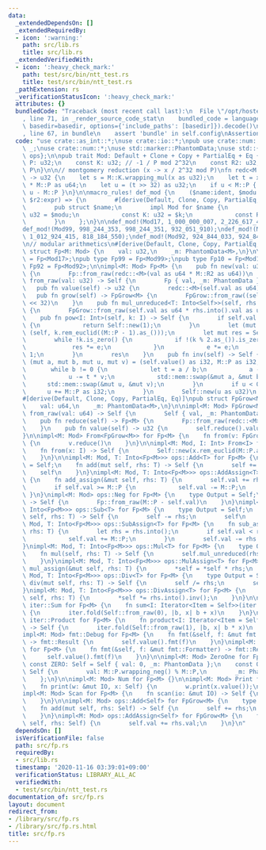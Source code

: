 ```yaml
---
data:
  _extendedDependsOn: []
  _extendedRequiredBy:
  - icon: ':warning:'
    path: src/lib.rs
    title: src/lib.rs
  _extendedVerifiedWith:
  - icon: ':heavy_check_mark:'
    path: test/src/bin/ntt_test.rs
    title: test/src/bin/ntt_test.rs
  _pathExtension: rs
  _verificationStatusIcon: ':heavy_check_mark:'
  attributes: {}
  bundledCode: "Traceback (most recent call last):\n  File \"/opt/hostedtoolcache/Python/3.9.0/x64/lib/python3.9/site-packages/onlinejudge_verify/documentation/build.py\"\
    , line 71, in _render_source_code_stat\n    bundled_code = language.bundle(stat.path,\
    \ basedir=basedir, options={'include_paths': [basedir]}).decode()\n  File \"/opt/hostedtoolcache/Python/3.9.0/x64/lib/python3.9/site-packages/onlinejudge_verify/languages/user_defined.py\"\
    , line 67, in bundle\n    assert 'bundle' in self.config\nAssertionError\n"
  code: "use crate::as_int::*;\nuse crate::io::*;\npub use crate::num::ZeroOne as\
    \ _;\nuse crate::num::*;\nuse std::marker::PhantomData;\nuse std::{fmt, iter,\
    \ ops};\n\npub trait Mod: Default + Clone + Copy + PartialEq + Eq {\n    const\
    \ P: u32;\n    const K: u32; // -1 / P mod 2^32\n    const R2: u32; // 2^64 mod\
    \ P\n}\n\n// montgomery reduction (x -> x / 2^32 mod P)\nfn redc<M: Mod>(x: u64)\
    \ -> u32 {\n    let s = M::K.wrapping_mul(x as u32);\n    let t = x + s as u64\
    \ * M::P as u64;\n    let u = (t >> 32) as u32;\n    if u < M::P { u } else {\
    \ u - M::P }\n}\n\nmacro_rules! def_mod {\n    ($name:ident, $modu:expr, $k:expr,\
    \ $r2:expr) => {\n        #[derive(Default, Clone, Copy, PartialEq, Eq, Debug)]\n\
    \        pub struct $name;\n        impl Mod for $name {\n            const P:\
    \ u32 = $modu;\n            const K: u32 = $k;\n            const R2: u32 = $r2;\n\
    \        }\n    };\n}\n\ndef_mod!(Mod17, 1_000_000_007, 2_226_617_417, 582_344_008);\n\
    def_mod!(Mod99, 998_244_353, 998_244_351, 932_051_910);\ndef_mod!(Mod10, 1_012_924_417,\
    \ 1_012_924_415, 818_184_550);\ndef_mod!(Mod92, 924_844_033, 924_844_031, 404_973_864);\n\
    \n// modular arithmetics\n#[derive(Default, Clone, Copy, PartialEq, Eq)]\npub\
    \ struct Fp<M: Mod> {\n    val: u32,\n    _m: PhantomData<M>,\n}\n\npub type Fp17\
    \ = Fp<Mod17>;\npub type Fp99 = Fp<Mod99>;\npub type Fp10 = Fp<Mod10>;\npub type\
    \ Fp92 = Fp<Mod92>;\n\nimpl<M: Mod> Fp<M> {\n    pub fn new(val: u32) -> Self\
    \ {\n        Fp::from_raw(redc::<M>(val as u64 * M::R2 as u64))\n    }\n    fn\
    \ from_raw(val: u32) -> Self {\n        Fp { val, _m: PhantomData }\n    }\n \
    \   pub fn value(self) -> u32 {\n        redc::<M>(self.val as u64)\n    }\n \
    \   pub fn grow(self) -> FpGrow<M> {\n        FpGrow::from_raw((self.val as u64)\
    \ << 32)\n    }\n    pub fn mul_unreduced<T: Into<Self>>(self, rhs: T) -> FpGrow<M>\
    \ {\n        FpGrow::from_raw(self.val as u64 * rhs.into().val as u64)\n    }\n\
    \    pub fn pow<I: Int>(self, k: I) -> Self {\n        if self.val == 0 && k.is_zero()\
    \ {\n            return Self::new(1);\n        }\n        let (mut e, mut k) =\
    \ (self, k.rem_euclid((M::P - 1).as_()));\n        let mut res = Self::ONE;\n\
    \        while !k.is_zero() {\n            if !(k % 2.as_()).is_zero() {\n   \
    \             res *= e;\n            }\n            e *= e;\n            k >>=\
    \ 1;\n        }\n        res\n    }\n    pub fn inv(self) -> Self {\n        let\
    \ (mut a, mut b, mut u, mut v) = (self.value() as i32, M::P as i32, 1, 0);\n \
    \       while b != 0 {\n            let t = a / b;\n            a -= t * b;\n\
    \            u -= t * v;\n            std::mem::swap(&mut a, &mut b);\n      \
    \      std::mem::swap(&mut u, &mut v);\n        }\n        if u < 0 {\n      \
    \      u += M::P as i32;\n        }\n        Self::new(u as u32)\n    }\n}\n\n\
    #[derive(Default, Clone, Copy, PartialEq, Eq)]\npub struct FpGrow<M: Mod> {\n\
    \    val: u64,\n    _m: PhantomData<M>,\n}\n\nimpl<M: Mod> FpGrow<M> {\n    fn\
    \ from_raw(val: u64) -> Self {\n        Self { val, _m: PhantomData }\n    }\n\
    \    pub fn reduce(self) -> Fp<M> {\n        Fp::from_raw(redc::<M>(self.val))\n\
    \    }\n    pub fn value(self) -> u32 {\n        self.reduce().value()\n    }\n\
    }\n\nimpl<M: Mod> From<FpGrow<M>> for Fp<M> {\n    fn from(v: FpGrow<M>) -> Self\
    \ {\n        v.reduce()\n    }\n}\n\nimpl<M: Mod, I: Int> From<I> for Fp<M> {\n\
    \    fn from(x: I) -> Self {\n        Self::new(x.rem_euclid(M::P.as_()).as_())\n\
    \    }\n}\n\nimpl<M: Mod, T: Into<Fp<M>>> ops::Add<T> for Fp<M> {\n    type Output\
    \ = Self;\n    fn add(mut self, rhs: T) -> Self {\n        self += rhs;\n    \
    \    self\n    }\n}\nimpl<M: Mod, T: Into<Fp<M>>> ops::AddAssign<T> for Fp<M>\
    \ {\n    fn add_assign(&mut self, rhs: T) {\n        self.val += rhs.into().val;\n\
    \        if self.val >= M::P {\n            self.val -= M::P;\n        }\n   \
    \ }\n}\nimpl<M: Mod> ops::Neg for Fp<M> {\n    type Output = Self;\n    fn neg(self)\
    \ -> Self {\n        Fp::from_raw(M::P - self.val)\n    }\n}\nimpl<M: Mod, T:\
    \ Into<Fp<M>>> ops::Sub<T> for Fp<M> {\n    type Output = Self;\n    fn sub(mut\
    \ self, rhs: T) -> Self {\n        self -= rhs;\n        self\n    }\n}\nimpl<M:\
    \ Mod, T: Into<Fp<M>>> ops::SubAssign<T> for Fp<M> {\n    fn sub_assign(&mut self,\
    \ rhs: T) {\n        let rhs = rhs.into();\n        if self.val < rhs.val {\n\
    \            self.val += M::P;\n        }\n        self.val -= rhs.val;\n    }\n\
    }\nimpl<M: Mod, T: Into<Fp<M>>> ops::Mul<T> for Fp<M> {\n    type Output = Self;\n\
    \    fn mul(self, rhs: T) -> Self {\n        self.mul_unreduced(rhs).reduce()\n\
    \    }\n}\nimpl<M: Mod, T: Into<Fp<M>>> ops::MulAssign<T> for Fp<M> {\n    fn\
    \ mul_assign(&mut self, rhs: T) {\n        *self = *self * rhs;\n    }\n}\nimpl<M:\
    \ Mod, T: Into<Fp<M>>> ops::Div<T> for Fp<M> {\n    type Output = Self;\n    fn\
    \ div(mut self, rhs: T) -> Self {\n        self /= rhs;\n        self\n    }\n\
    }\nimpl<M: Mod, T: Into<Fp<M>>> ops::DivAssign<T> for Fp<M> {\n    fn div_assign(&mut\
    \ self, rhs: T) {\n        *self *= rhs.into().inv();\n    }\n}\n\nimpl<M: Mod>\
    \ iter::Sum for Fp<M> {\n    fn sum<I: Iterator<Item = Self>>(iter: I) -> Self\
    \ {\n        iter.fold(Self::from_raw(0), |b, x| b + x)\n    }\n}\nimpl<M: Mod>\
    \ iter::Product for Fp<M> {\n    fn product<I: Iterator<Item = Self>>(iter: I)\
    \ -> Self {\n        iter.fold(Self::from_raw(1), |b, x| b * x)\n    }\n}\n\n\
    impl<M: Mod> fmt::Debug for Fp<M> {\n    fn fmt(&self, f: &mut fmt::Formatter)\
    \ -> fmt::Result {\n        self.value().fmt(f)\n    }\n}\nimpl<M: Mod> fmt::Display\
    \ for Fp<M> {\n    fn fmt(&self, f: &mut fmt::Formatter) -> fmt::Result {\n  \
    \      self.value().fmt(f)\n    }\n}\n\nimpl<M: Mod> ZeroOne for Fp<M> {\n   \
    \ const ZERO: Self = Self { val: 0, _m: PhantomData };\n    const ONE: Self =\
    \ Self {\n        val: M::P.wrapping_neg() % M::P,\n        _m: PhantomData,\n\
    \    };\n}\n\nimpl<M: Mod> Num for Fp<M> {}\n\nimpl<M: Mod> Print for Fp<M> {\n\
    \    fn print(w: &mut IO, x: Self) {\n        w.print(x.value());\n    }\n}\n\
    impl<M: Mod> Scan for Fp<M> {\n    fn scan(io: &mut IO) -> Self {\n        Self::new(io.scan())\n\
    \    }\n}\n\nimpl<M: Mod> ops::Add<Self> for FpGrow<M> {\n    type Output = Self;\n\
    \    fn add(mut self, rhs: Self) -> Self {\n        self += rhs;\n        self\n\
    \    }\n}\nimpl<M: Mod> ops::AddAssign<Self> for FpGrow<M> {\n    fn add_assign(&mut\
    \ self, rhs: Self) {\n        self.val += rhs.val;\n    }\n}\n"
  dependsOn: []
  isVerificationFile: false
  path: src/fp.rs
  requiredBy:
  - src/lib.rs
  timestamp: '2020-11-16 03:39:01+09:00'
  verificationStatus: LIBRARY_ALL_AC
  verifiedWith:
  - test/src/bin/ntt_test.rs
documentation_of: src/fp.rs
layout: document
redirect_from:
- /library/src/fp.rs
- /library/src/fp.rs.html
title: src/fp.rs
---
```

